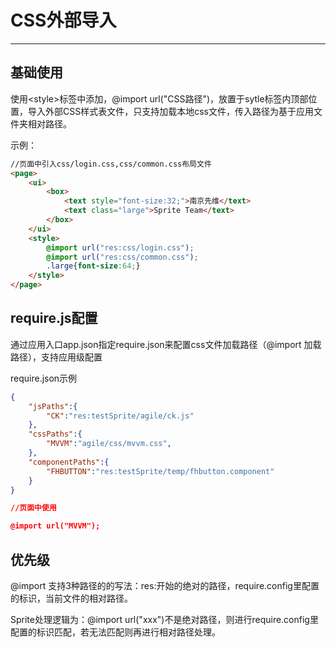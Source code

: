 # CSS外部导入

---------



<h2 id="cid_1">基础使用</h2>

使用&lt;style&gt;标签中添加，@import url("CSS路径")，放置于sytle标签内顶部位置，导入外部CSS样式表文件，只支持加载本地css文件，传入路径为基于应用文件夹相对路径。

示例：
```html
//页面中引入css/login.css,css/common.css布局文件
<page>
	<ui>
		<box>
			<text style="font-size:32;">南京先维</text>
			<text class="large">Sprite Team</text>
		</box>
	</ui>
	<style>
		@import url("res:css/login.css");
		@import url("res:css/common.css");
		.large{font-size:64;}
	</style>
</page>
```

<h2 id="cid_2">require.js配置</h2>

通过应用入口app.json指定require.json来配置css文件加载路径（@import 加载路径），支持应用级配置


require.json示例

```json
{
	"jsPaths":{
		"CK":"res:testSprite/agile/ck.js"
	},
	"cssPaths":{
		"MVVM":"agile/css/mvvm.css",
	},
	"componentPaths":{
		"FHBUTTON":"res:testSprite/temp/fhbutton.component"
	}
}

//页面中使用

@import url("MVVM");
```

<h2 id="cid_3">优先级</h2>

@import 支持3种路径的的写法：res:开始的绝对的路径，require.config里配置的标识，当前文件的相对路径。

Sprite处理逻辑为：@import url("xxx")不是绝对路径，则进行require.config里配置的标识匹配，若无法匹配则再进行相对路径处理。
